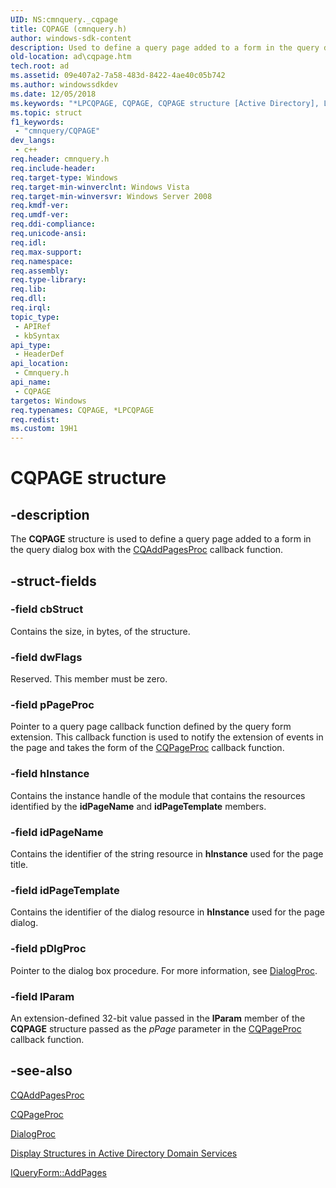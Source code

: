 ```yaml
---
UID: NS:cmnquery._cqpage
title: CQPAGE (cmnquery.h)
author: windows-sdk-content
description: Used to define a query page added to a form in the query dialog box with the CQAddPagesProc callback function.
old-location: ad\cqpage.htm
tech.root: ad
ms.assetid: 09e407a2-7a58-483d-8422-4ae40c05b742
ms.author: windowssdkdev
ms.date: 12/05/2018
ms.keywords: "*LPCQPAGE, CQPAGE, CQPAGE structure [Active Directory], LPCQPAGE, LPCQPAGE structure pointer [Active Directory], _glines_cqpage, ad.cqpage, cmnquery/CQPAGE, cmnquery/LPCQPAGE"
ms.topic: struct
f1_keywords: 
 - "cmnquery/CQPAGE"
dev_langs:
 - c++
req.header: cmnquery.h
req.include-header: 
req.target-type: Windows
req.target-min-winverclnt: Windows Vista
req.target-min-winversvr: Windows Server 2008
req.kmdf-ver: 
req.umdf-ver: 
req.ddi-compliance: 
req.unicode-ansi: 
req.idl: 
req.max-support: 
req.namespace: 
req.assembly: 
req.type-library: 
req.lib: 
req.dll: 
req.irql: 
topic_type:
 - APIRef
 - kbSyntax
api_type:
 - HeaderDef
api_location:
 - Cmnquery.h
api_name:
 - CQPAGE
targetos: Windows
req.typenames: CQPAGE, *LPCQPAGE
req.redist: 
ms.custom: 19H1
---
```


# CQPAGE structure


## -description


The <b>CQPAGE</b> structure is used to define a query page added to a form in the query dialog box with the <a href="https://docs.microsoft.com/windows/desktop/api/cmnquery/nc-cmnquery-lpcqaddpagesproc">CQAddPagesProc</a> callback function.


## -struct-fields




### -field cbStruct

Contains the size, in bytes, of the structure.


### -field dwFlags

Reserved. This member must be zero.


### -field pPageProc

Pointer to a query page callback function defined by the query form extension. This callback function is used to notify the extension of events in the page and takes  the form of the <a href="https://docs.microsoft.com/windows/desktop/api/cmnquery/nc-cmnquery-lpcqpageproc">CQPageProc</a> callback function.


### -field hInstance

Contains the instance handle of the module that contains the resources identified by the <b>idPageName</b> and <b>idPageTemplate</b> members.


### -field idPageName

Contains the identifier of the string resource in <b>hInstance</b>  used for the page title.


### -field idPageTemplate

Contains the identifier of the dialog resource in <b>hInstance</b>  used for the page dialog.


### -field pDlgProc

Pointer to the dialog box procedure. For more information, see <a href="https://docs.microsoft.com/windows/desktop/api/winuser/nc-winuser-dlgproc">DialogProc</a>.


### -field lParam

An extension-defined 32-bit value passed in the <b>lParam</b> member of the <b>CQPAGE</b> structure passed as the <i>pPage</i> parameter in  the <a href="https://docs.microsoft.com/windows/desktop/api/cmnquery/nc-cmnquery-lpcqpageproc">CQPageProc</a> callback function.


## -see-also




<a href="https://docs.microsoft.com/windows/desktop/api/cmnquery/nc-cmnquery-lpcqaddpagesproc">CQAddPagesProc</a>



<a href="https://docs.microsoft.com/windows/desktop/api/cmnquery/nc-cmnquery-lpcqpageproc">CQPageProc</a>



<a href="https://docs.microsoft.com/windows/desktop/api/winuser/nc-winuser-dlgproc">DialogProc</a>



<a href="https://docs.microsoft.com/windows/desktop/AD/display-structures-in-active-directory-domain-services">Display Structures in Active Directory Domain Services</a>



<a href="https://docs.microsoft.com/windows/desktop/api/cmnquery/nf-cmnquery-iqueryform-addpages">IQueryForm::AddPages</a>
 

 

